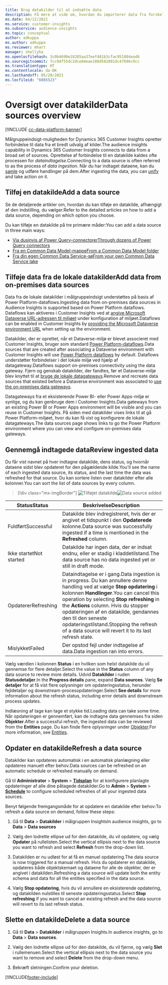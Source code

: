 ```yaml
---
title: Brug datakilder til at indsætte data
description: Få mere at vide om, hvordan du importerer data fra forskellige kilder.
ms.date: 04/12/2021
ms.service: customer-insights
ms.subservice: audience-insights
ms.topic: conceptual
author: adkuppa
ms.author: adkuppa
ms.reviewer: mhart
manager: shellyha
ms.openlocfilehash: 3c0b4690e18285aa37eef481b3cfac951884ead6
ms.sourcegitcommit: fcc94f55dc2dce84eae188d582801dc47696c9cc
ms.translationtype: HT
ms.contentlocale: da-DK
ms.lasthandoff: 05/20/2021
ms.locfileid: "6085523"
---
```

# <a name="data-sources-overview"></a><span data-ttu-id="f6739-103">Oversigt over datakilder</span><span class="sxs-lookup"><span data-stu-id="f6739-103">Data sources overview</span></span>

[!INCLUDE [cc-data-platform-banner](../includes/cc-data-platform-banner.md)]

<span data-ttu-id="f6739-104">Målgruppeindsigt-muligheden for Dynamics 365 Customer Insights opretter forbindelse til data fra et bredt udvalg af kilder.</span><span class="sxs-lookup"><span data-stu-id="f6739-104">The audience insights capability in Dynamics 365 Customer Insights connects to data from a broad set of sources.</span></span> <span data-ttu-id="f6739-105">Oprettelse af forbindelse til en datakilde kaldes ofte processen for *dataindtagelse*.</span><span class="sxs-lookup"><span data-stu-id="f6739-105">Connecting to a data source is often referred to as the process of *data ingestion*.</span></span> <span data-ttu-id="f6739-106">Når du har indtaget dataene, kan du [samle](data-unification.md) og udføre handlinger på dem.</span><span class="sxs-lookup"><span data-stu-id="f6739-106">After ingesting the data, you can [unify](data-unification.md) and take action on it.</span></span>

## <a name="add-a-data-source"></a><span data-ttu-id="f6739-107">Tilføj en datakilde</span><span class="sxs-lookup"><span data-stu-id="f6739-107">Add a data source</span></span>

<span data-ttu-id="f6739-108">Se de detaljerede artikler om, hvordan du kan tilføje en datakilde, afhængigt af den indstilling, du vælger.</span><span class="sxs-lookup"><span data-stu-id="f6739-108">Refer to the detailed articles on how to add a data source, depending on which option you choose.</span></span>

<span data-ttu-id="f6739-109">Du kan tilføje en datakilde på tre primære måder:</span><span class="sxs-lookup"><span data-stu-id="f6739-109">You can add a data source in three main ways:</span></span>

- [<span data-ttu-id="f6739-110">Via dusinvis af Power Query-connectorer</span><span class="sxs-lookup"><span data-stu-id="f6739-110">Through dozens of Power Query connectors</span></span>](connect-power-query.md)
- [<span data-ttu-id="f6739-111">Fra en Common Data Model-mappe</span><span class="sxs-lookup"><span data-stu-id="f6739-111">From a Common Data Model folder</span></span>](connect-common-data-model.md)
- [<span data-ttu-id="f6739-112">Fra din egen Common Data Service-sø</span><span class="sxs-lookup"><span data-stu-id="f6739-112">From your own Common Data Service lake</span></span>](connect-common-data-service-lake.md)

## <a name="add-data-from-on-premises-data-sources"></a><span data-ttu-id="f6739-113">Tilføje data fra de lokale datakilder</span><span class="sxs-lookup"><span data-stu-id="f6739-113">Add data from on-premises data sources</span></span>

<span data-ttu-id="f6739-114">Data fra de lokale datakilder i målgruppeindsigt understøttes på basis af Power Platform-dataflows.</span><span class="sxs-lookup"><span data-stu-id="f6739-114">Ingesting data from on-premises data sources in Audience Insights is supported based on Power Platform dataflows.</span></span> <span data-ttu-id="f6739-115">Dataflows kan aktiveres i Customer Insights ved at [angive Microsoft Dataverse URL-adressen til miljøet](manage-environments.md#create-an-environment-in-an-existing-organization) under konfiguration af miljøet.</span><span class="sxs-lookup"><span data-stu-id="f6739-115">Dataflows can be enabled in Customer Insights by [providing the Microsoft Dataverse environment URL](manage-environments.md#create-an-environment-in-an-existing-organization) when setting up the environment.</span></span>

<span data-ttu-id="f6739-116">Datakilder, der er oprettet, når et Dataverse-miljø er blevet associeret med Customer Insights, bruger som standard [Power Platform-dataflows](/power-query/dataflows/overview-dataflows-across-power-platform-dynamics-365).</span><span class="sxs-lookup"><span data-stu-id="f6739-116">Data sources that are created after associating a Dataverse environment with Customer Insights will use [Power Platform dataflows](/power-query/dataflows/overview-dataflows-across-power-platform-dynamics-365) by default.</span></span> <span data-ttu-id="f6739-117">Dataflows understøtter forbindelser i det lokale miljø ved hjælp af datagateway.</span><span class="sxs-lookup"><span data-stu-id="f6739-117">Dataflows support on-premises connectivity using the data gateway.</span></span> <span data-ttu-id="f6739-118">Fjern og genskab datakilder, der fandtes, før et Dataverse-miljø blev knyttet til at [bruge de lokale datagateways](/powerapps/maker/data-platform/using-dataflows-with-on-premises-data.md).</span><span class="sxs-lookup"><span data-stu-id="f6739-118">Remove and recreate data sources that existed before a Dataverse environment was associated to [use the on-premises data gateways](/powerapps/maker/data-platform/using-dataflows-with-on-premises-data.md).</span></span>

<span data-ttu-id="f6739-119">Datagateways fra et eksisterende Power BI- eller Power Apps-miljø er synlige, og du kan genbruge dem i Customer Insights.</span><span class="sxs-lookup"><span data-stu-id="f6739-119">Data gateways from an existing Power BI or Power Apps environment will be visible and you can reuse in Customer Insights.</span></span> <span data-ttu-id="f6739-120">På siden med datakilder vises links til at gå Power Platform-miljøet, hvor du kan få vist og konfigurere de lokale datagateways.</span><span class="sxs-lookup"><span data-stu-id="f6739-120">The data sources page shows links to go the Power Platform environment where you can view and configure on-premises data gateways.</span></span>

## <a name="review-ingested-data"></a><span data-ttu-id="f6739-121">Gennemgå indtagede data</span><span class="sxs-lookup"><span data-stu-id="f6739-121">Review ingested data</span></span>

<span data-ttu-id="f6739-122">Du får vist navnet på hver indtagne datakilde, dens status, og hvornår dataene sidst blev opdateret for den pågældende kilde.</span><span class="sxs-lookup"><span data-stu-id="f6739-122">You'll see the name of each ingested data source, its status, and the last time the data was refreshed for that source.</span></span> <span data-ttu-id="f6739-123">Du kan sortere listen over datakilder efter alle kolonner.</span><span class="sxs-lookup"><span data-stu-id="f6739-123">You can sort the list of data sources by every column.</span></span>

> [!div class="mx-imgBorder"]
> <span data-ttu-id="f6739-124">![Tilføjet datakilde](media/configure-data-datasource-added.png "Tilføjet datakilde")</span><span class="sxs-lookup"><span data-stu-id="f6739-124">![Data source added](media/configure-data-datasource-added.png "Data source added")</span></span>

|<span data-ttu-id="f6739-125">Status</span><span class="sxs-lookup"><span data-stu-id="f6739-125">Status</span></span>  |<span data-ttu-id="f6739-126">Beskrivelse</span><span class="sxs-lookup"><span data-stu-id="f6739-126">Description</span></span>  |
|---------|---------|
|<span data-ttu-id="f6739-127">Fuldført</span><span class="sxs-lookup"><span data-stu-id="f6739-127">Successful</span></span>   |<span data-ttu-id="f6739-128">Datakilde blev indregistreret, hvis der er angivet et tidspunkt i den **Opdaterede** kolonne.</span><span class="sxs-lookup"><span data-stu-id="f6739-128">Data source was successfully ingested if a time is mentioned in the **Refreshed** column.</span></span>
|<span data-ttu-id="f6739-129">Ikke startet</span><span class="sxs-lookup"><span data-stu-id="f6739-129">Not started</span></span>   |<span data-ttu-id="f6739-130">Datakilde har ingen data, der er indsat endnu, eller er stadig i kladdetilstand.</span><span class="sxs-lookup"><span data-stu-id="f6739-130">The data source has no data ingested yet or still in draft mode.</span></span>         |
|<span data-ttu-id="f6739-131">Opdaterer</span><span class="sxs-lookup"><span data-stu-id="f6739-131">Refreshing</span></span>    |<span data-ttu-id="f6739-132">Dataindtagelse er i gang.</span><span class="sxs-lookup"><span data-stu-id="f6739-132">Data ingestion is in progress.</span></span> <span data-ttu-id="f6739-133">Du kan annullere denne handling ved at vælge **Stop opdatering** i kolonnen **Handlinger**.</span><span class="sxs-lookup"><span data-stu-id="f6739-133">You can cancel this operation by selecting **Stop refreshing** in the **Actions** column.</span></span> <span data-ttu-id="f6739-134">Hvis du stopper opdateringen af en datakilde, gendannes den til den seneste opdateringstilstand.</span><span class="sxs-lookup"><span data-stu-id="f6739-134">Stopping the refresh of a data source will revert it to its last refresh state.</span></span>       |
|<span data-ttu-id="f6739-135">Mislykket</span><span class="sxs-lookup"><span data-stu-id="f6739-135">Failed</span></span>     |<span data-ttu-id="f6739-136">Der opstod fejl under indtagelse af data.</span><span class="sxs-lookup"><span data-stu-id="f6739-136">Data ingestion ran into errors.</span></span>         |

<span data-ttu-id="f6739-137">Vælg værdien i kolonnen **Status** i en hvilken som helst datakilde du vil gennemse for flere detaljer.</span><span class="sxs-lookup"><span data-stu-id="f6739-137">Select the value in the **Status** column of any data source to review more details.</span></span> <span data-ttu-id="f6739-138">Udvid **Datakilder** i ruden **Statusdetaljer**.</span><span class="sxs-lookup"><span data-stu-id="f6739-138">In the **Progress details** pane, expand **Data sources**.</span></span> <span data-ttu-id="f6739-139">Vælg **Se detaljer** for at få vist flere oplysninger om opdateringsstatus, herunder fejldetaljer og downstream-procesopdateringer.</span><span class="sxs-lookup"><span data-stu-id="f6739-139">Select **See details** for more information about the refresh status, including error details and downstream process updates.</span></span>

<span data-ttu-id="f6739-140">Indlæsning af tage kan tage et stykke tid.</span><span class="sxs-lookup"><span data-stu-id="f6739-140">Loading data can take some time.</span></span> <span data-ttu-id="f6739-141">Når opdateringen er gennemført, kan de indtagne data gennemses fra siden **Objekter**.</span><span class="sxs-lookup"><span data-stu-id="f6739-141">After a successful refresh, the ingested data can be reviewed from the **Entities** page.</span></span> <span data-ttu-id="f6739-142">Du kan finde flere oplysninger under [Objekter](entities.md).</span><span class="sxs-lookup"><span data-stu-id="f6739-142">For more information, see [Entities](entities.md).</span></span>

## <a name="refresh-a-data-source"></a><span data-ttu-id="f6739-143">Opdater en datakilde</span><span class="sxs-lookup"><span data-stu-id="f6739-143">Refresh a data source</span></span>

<span data-ttu-id="f6739-144">Datakilder kan opdateres automatisk i en automatisk planlægning eller opdateres manuelt efter behov.</span><span class="sxs-lookup"><span data-stu-id="f6739-144">Data sources can be refreshed on an automatic schedule or refreshed manually on demand.</span></span> 

<span data-ttu-id="f6739-145">Gå til **Administrator** > **System** > [**Tidsplan**](system.md#schedule-tab) for at konfigurere planlagte opdateringer af alle dine påtagede datakilder.</span><span class="sxs-lookup"><span data-stu-id="f6739-145">Go to **Admin** > **System** > [**Schedule**](system.md#schedule-tab) to configure scheduled refreshes of all your ingested data sources.</span></span>

<span data-ttu-id="f6739-146">Benyt følgende fremgangsmåde for at opdatere en datakilde efter behov:</span><span class="sxs-lookup"><span data-stu-id="f6739-146">To refresh a data source on demand, follow these steps:</span></span>

1. <span data-ttu-id="f6739-147">Gå til **Data** > **Datakilder** i målgruppen Insights</span><span class="sxs-lookup"><span data-stu-id="f6739-147">In audience insights, go to **Data** > **Data sources**</span></span>

2. <span data-ttu-id="f6739-148">Vælg den lodrette ellipse ud for den datakilde, du vil opdatere, og vælg **Opdater** på rullelisten.</span><span class="sxs-lookup"><span data-stu-id="f6739-148">Select the vertical ellipsis next to the data source you want to refresh and select **Refresh** from the drop-down list.</span></span>

3. <span data-ttu-id="f6739-149">Datakilden er nu udløst for at få en manuel opdatering.</span><span class="sxs-lookup"><span data-stu-id="f6739-149">The data source is now triggered for a manual refresh.</span></span> <span data-ttu-id="f6739-150">Hvis du opdaterer en datakilde, opdateres både objektskemaet og dataene for alle de objekter, der er angivet i datakilden.</span><span class="sxs-lookup"><span data-stu-id="f6739-150">Refreshing a data source will update both the entity schema and data for all the entities specified in the data source.</span></span>

4. <span data-ttu-id="f6739-151">Vælg **Stop opdatering**, hvis du vil annullere en eksisterende opdatering, og datakilden nulstilles til seneste opdateringsstatus.</span><span class="sxs-lookup"><span data-stu-id="f6739-151">Select **Stop refreshing** if you want to cancel an existing refresh and the data source will revert to its last refresh status.</span></span>

## <a name="delete-a-data-source"></a><span data-ttu-id="f6739-152">Slette en datakilde</span><span class="sxs-lookup"><span data-stu-id="f6739-152">Delete a data source</span></span>

1. <span data-ttu-id="f6739-153">Gå til **Data** > **Datakilder** i målgruppen Insights.</span><span class="sxs-lookup"><span data-stu-id="f6739-153">In audience insights, go to **Data** > **Data sources**.</span></span>

2. <span data-ttu-id="f6739-154">Vælg den lodrette ellipse ud for den datakilde, du vil fjerne, og vælg **Slet** i rullemenuen.</span><span class="sxs-lookup"><span data-stu-id="f6739-154">Select the vertical ellipsis next to the data source you want to remove and select **Delete** from the drop-down menu.</span></span>

3. <span data-ttu-id="f6739-155">Bekræft sletningen.</span><span class="sxs-lookup"><span data-stu-id="f6739-155">Confirm your deletion.</span></span>


[!INCLUDE[footer-include](../includes/footer-banner.md)]
